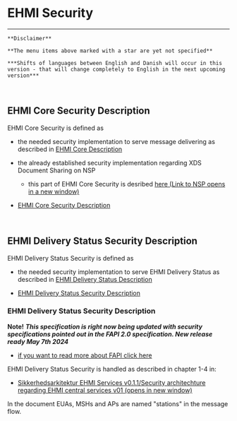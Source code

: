 # EHMI Security 

***

    **Disclaimer** 
    
    **The menu items above marked with a star are yet not specified**
    
    ***Shifts of languages between English and Danish will occur in this version - that will change completely to English in the next upcoming version***
    
<br/> 

## EHMI Core Security Description

EHMI Core Security is defined as
- the needed security implementation to serve message delivering as described in [EHMI Core Description](../ecore/index.md#ehmi-core-description)
- the already established security implementation regarding XDS Document Sharing on NSP
    - this part of EHMI Core Security is desribed <a href="https://www.nspop.dk/display/Web3/E.+Sikkerhed+og+Logning" target="_blank">here (Link to NSP opens in a new window)</a>

- [EHMI Core Security Description](security-specification-of-ehmi-core.md)

<br/> 

## EHMI Delivery Status Security Description

EHMI Delivery Status Security is defined as
- the needed security implementation to serve EHMI Delivery Status as described in [EHMI Delivery Status Description](../eds/index.md#ehmi-delivery-status-description)

- [EHMI Delivery Status Security Description](security-specification-of-ehmi-eds.md)

### EHMI Delivery Status Security Description

**Note!**
<b><i>
This specification is right now being updated with security specifications pointed out in the FAPI 2.0 specification. New release ready May 7th 2024
</i></b>
- <a href="https://medium.com/@hidebike712/fapi2-explained-8602e52596e5" target="_blank">if you want to read more about FAPI click here</a> 

EHMI Delivery Status Security is handled as described in chapter 1-4 in:
- <a href="./media/Sikkerhedsarkitektur EHMI Services v0.1.1.pdf" target="_blank">Sikkerhedsarkitektur EHMI Services v0.1.1/Security architechture regarding EHMI central services v01 (opens in new window)</a>

In the document EUAs, MSHs and APs are named "stations" in the message flow.

<br/> 
